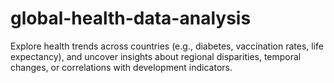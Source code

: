 # global-health-data-analysis
Explore health trends across countries (e.g., diabetes, vaccination rates, life expectancy), and uncover insights about regional disparities, temporal changes, or correlations with development indicators.
